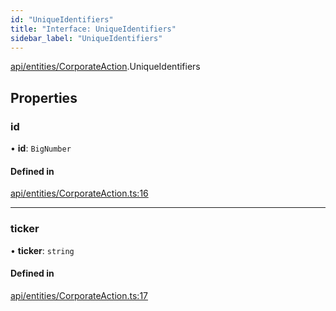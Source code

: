```yaml
---
id: "UniqueIdentifiers"
title: "Interface: UniqueIdentifiers"
sidebar_label: "UniqueIdentifiers"
---
```


[api/entities/CorporateAction](../../../../../modules/API/Entities/CorporateAction/CorporateAction.md).UniqueIdentifiers

## Properties

### id

• **id**: `BigNumber`

#### Defined in

[api/entities/CorporateAction.ts:16](https://github.com/PolymeshAssociation/polymesh-sdk/blob/15be87e8/src/api/entities/CorporateAction.ts#L16)

___

### ticker

• **ticker**: `string`

#### Defined in

[api/entities/CorporateAction.ts:17](https://github.com/PolymeshAssociation/polymesh-sdk/blob/15be87e8/src/api/entities/CorporateAction.ts#L17)
